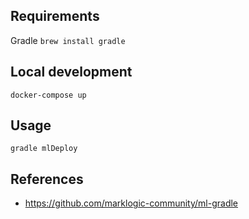 ## Requirements

Gradle `brew install gradle`

## Local development

`docker-compose up`

## Usage

`gradle mlDeploy`

## References

* https://github.com/marklogic-community/ml-gradle
